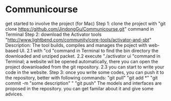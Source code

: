 # Communicourse
get started to involve the project (for Mac)  Step 1: clone the project with "git clone https://github.com/JindongGu/Communicourse.git" command in Terminal  Step 2: download the Activator tools "http://www.lightbend.com/community/core-tools/activator-and-sbt" Description: The tool builds, compiles and manages the poject with web-based UI.    2.1 with "cd "command in Terminal to find the bin directory the downloaded and unziped packet.    2.2 execute "./activator ui "command in Terminal; a website wil be opened automatically, there you can open the project dowanloaded from the git repository.    2.3 you can start to write your code in the website. Step 3: once you write some codes, you can push it to the repository, better with following commands: "git pull" "git add *" "git commit -m "some description" " "git push"  The models and interfaces are proposed in the repository. you can get familar about it and give some advices.
